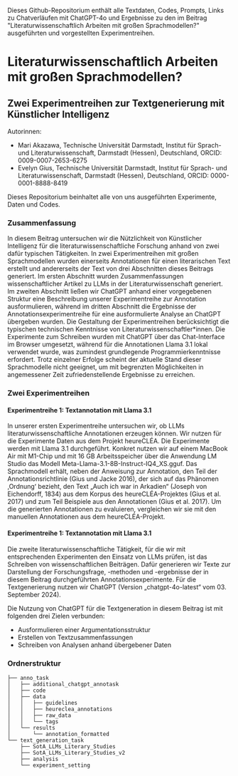 Dieses Github-Repositorium enthält alle Textdaten, Codes, Prompts, Links zu Chatverläufen mit ChatGPT-4o und Ergebnisse zu den im Beitrag "Literaturwissenschaftlich Arbeiten mit großen Sprachmodellen?" ausgeführten und vorgestellten Experimentreihen. 


# Literaturwissenschaftlich Arbeiten mit großen Sprachmodellen?
## Zwei Experimentreihen zur Textgenerierung mit Künstlicher Intelligenz

Autorinnen: 
- Mari Akazawa, Technische Universität Darmstadt, Institut für Sprach- und Literaturwissenschaft, Darmstadt (Hessen), Deutschland, ORCID: 0009-0007-2653-6275
- Evelyn Gius, Technische Universität Darmstadt, Institut für Sprach- und Literaturwissenschaft, Darmstadt (Hessen), Deutschland, ORCID: 0000-0001-8888-8419

Dieses Repositorium beinhaltet alle von uns ausgeführten Experimente, Daten und Codes.

### Zusammenfassung
In diesem Beitrag untersuchen wir die Nützlichkeit von Künstlicher Intelligenz für die literaturwissenschaftliche Forschung anhand von zwei dafür typischen Tätigkeiten. In zwei Experimentreihen mit großen Sprachmodellen wurden einerseits Annotationen für einen literarischen Text erstellt und andererseits der Text von drei Abschnitten dieses Beitrags generiert. Im ersten Abschnitt wurden Zusammenfassungen wissenschaftlicher Artikel zu LLMs in der Literaturwissenschaft generiert. Im zweiten Abschnitt ließen wir ChatGPT anhand einer vorgegebenen Struktur eine Beschreibung unserer Experimentreihe zur Annotation ausformulieren, während im dritten Abschnitt die Ergebnisse der Annotationsexperimentreihe für eine ausformulierte Analyse an ChatGPT übergeben wurden. 
Die Gestaltung der Experimentreihen berücksichtigt die typischen technischen Kenntnisse von Literaturwissenschaftler*innen. Die Experimente zum Schreiben wurden mit ChatGPT über das Chat-Interface im Browser umgesetzt, während für die Annotationen Llama 3.1 lokal verwendet wurde, was zumindest grundlegende Programmierkenntnisse erfordert. Trotz einzelner Erfolge scheint der aktuelle Stand dieser Sprachmodelle nicht geeignet, um mit begrenzten Möglichkeiten in angemessener Zeit zufriedenstellende Ergebnisse zu erreichen. 



### Zwei Experimentreihen

#### Experimentreihe 1: Textannotation mit Llama 3.1

In unserer ersten Experimentreihe untersuchen wir, ob LLMs literaturwissenschaftliche Annotationen erzeugen können. 
Wir nutzen für die Experimente Daten aus dem Projekt heureCLÉA. Die Experimente werden mit Llama 3.1 durchgeführt. Konkret nutzen wir auf einem MacBook Air mit M1-Chip und mit 16 GB Arbeitsspeicher über die Anwendung LM Studio das Modell Meta-Llama-3.1-8B-Instruct-IQ4_XS.gguf.
Das Sprachmodell erhält, neben der Anweisung zur Annotation, den Teil der Annotationsrichtlinie (Gius und Jacke 2016), der sich auf das Phänomen ,Ordnungʻ bezieht, den Text „Auch ich war in Arkadien“ (Joseph von Eichendorff, 1834) aus dem Korpus des heureCLÉA-Projektes (Gius et al. 2017) und zum Teil Beispiele aus den Annotationen (Gius et al. 2017). Um die generierten Annotationen zu evaluieren, vergleichen wir sie mit den manuellen Annotationen aus dem heureCLÉA-Projekt. 


#### Experimentreihe 1: Textannotation mit Llama 3.1

Die zweite literaturwissenschaftliche Tätigkeit, für die wir mit entsprechenden Experimenten den Einsatz von LLMs prüfen, ist das Schreiben von wissenschaftlichen Beiträgen. Dafür generieren wir Texte zur Darstellung der Forschungsfrage, -methoden und -ergebnisse der in diesem Beitrag durchgeführten Annotationsexperimente. Für die Textgenerierung nutzen wir ChatGPT (Version „chatgpt-4o-latest“ vom 03. September 2024).

Die Nutzung von ChatGPT für die Textgeneration in diesem Beitrag ist mit folgenden drei Zielen verbunden: 
- Ausformulieren einer Argumentationsstruktur 
- Erstellen von Textzusammenfassungen
- Schreiben von Analysen anhand übergebener Daten



### Ordnerstruktur

```
├── anno_task
│   ├── additional_chatgpt_annotask
│   ├── code
│   ├── data
│   │   ├── guidelines
│   │   ├── heureclea_annotations
│   │   ├── raw_data
│   │   └── tags
│   └── results
│       └── annotation_formatted
└── text_generation_task
    ├── SotA_LLMs_Literary_Studies
    ├── SotA_LLMs_Literary_Studies_v2
    ├── analysis
    └── experiment_setting
```

